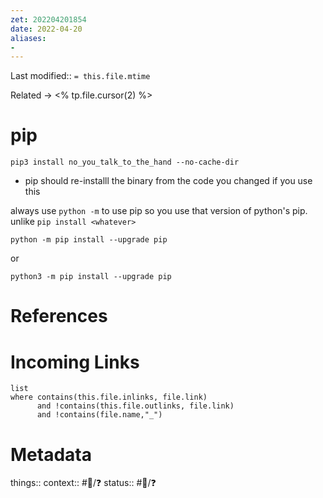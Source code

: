 ```yaml
---
zet: 202204201854
date: 2022-04-20
aliases:
- 
---
```

Last modified:: `= this.file.mtime`

Related → <% tp.file.cursor(2) %>
# pip

```
pip3 install no_you_talk_to_the_hand --no-cache-dir
```
- pip should re-installl the binary from the code you changed if you use this


always use `python -m` to use pip so you use that version of python's pip. unlike `pip install <whatever>`
```
python -m pip install --upgrade pip
```
or
```
python3 -m pip install --upgrade pip
```



# References


# Incoming Links
```dataview
list
where contains(this.file.inlinks, file.link) 
      and !contains(this.file.outlinks, file.link)
	  and !contains(file.name,"_")
```
# Metadata

things:: 
context:: #👔/❓
status:: #🌱/❓